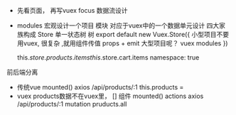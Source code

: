 - 先看页面， 再写vuex 
  focus 数据流设计 
- modules
  宏观设计一个项目
  模块 对应于vuex中的一个数据单元设计 四大家族构成 
  Store 单一状态树
  树 
  export default new Vuex.Store({
    小型项目不要用vuex, 很复杂 ,就用组件传值 props + emit 
    大型项目呢？ vuex modules 
  })

  this.$store.products.items
  this.$store.cart.items
  namespace: true

前后端分离
- 传统vue 
mounted() 
  axios /api/products/:1
  this.products =
- vuex 
products数据不在vuex里， []
组件 mounted() 
   actions 
   axios /api/products/:1
   mutation 
   pruducts.all
    
